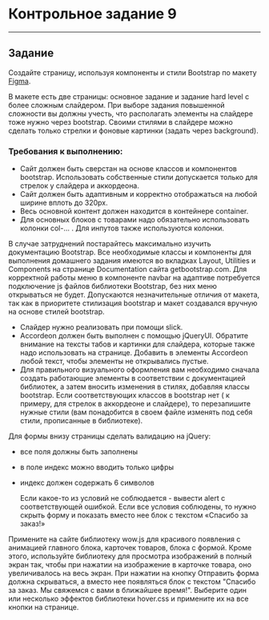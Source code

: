 # Контрольное задание 9

___

## Задание

Создайте страницу, используя компоненты и стили Bootstrap по
макету [Figma](https://www.figma.com/design/ZMD6fCOZeJTV9AUZp0w0jp/Контрольная-работа-9?node-id=3910-2&p=f&t=29GEsHpKKqhbhI1H-0).

В макете есть две страницы: основное задание и задание hard level с более сложным слайдером.
При выборе задания повышенной сложности вы должны учесть, что располагать элементы на слайдере тоже нужно через
bootstrap. Своими стилями в слайдере можно сделать только стрелки и фоновые картинки (задать через background).

### Требования к выполнению:
- Сайт должен быть сверстан на основе классов и компонентов bootstrap. Использовать собственные стили допускается только
для стрелок у слайдера и аккордеона.
- Сайт должен быть адаптивным и корректно отображаться на любой ширине вплоть до 320px.
- Весь основной контент должен находится в контейнере container.
- Для основных блоков с товарами надо обязательно использовать колонки col-... . Для инпутов также используются колонки.

В случае затруднений постарайтесь максимально изучить документацию Bootstrap. Все необходимые классы и компоненты для
выполнения домашнего задания имеются во вкладках Layout, Utilities и Components на странице Documentation сайта
getbootstrap.com. Для корректной работы меню в компоненте navbar на адаптиве потребуется подключение js файлов
библиотеки Bootstrap, без них меню открываться не будет.
Допускаются незначительные отличия от макета, так как в приоритете стилизация bootstrap и макет создавался вручную на
основе стилей bootstrap.

- Слайдер нужно реализовать при помощи slick.
- Accordeon должен быть выполнен с помощью jQueryUI. Обратите внимание на тексты табов и картинки для слайдера, которые
также надо использовать на странице. Добавить в элементы Accordeon любой текст, чтобы элементы не открывались пустые.
- Для правильного визуального оформления вам необходимо сначала создать работающие элементы в соответствии с документацией
библиотек, а затем вносить изменения в стилях, добавляя классы bootstrap. Если соответствующих классов в bootstrap нет (
к примеру, для стрелок в аккордеоне и слайдере), то перезапишите нужные стили (вам понадобится в своем файле изменять
под себя стили, прописанные в библиотеке).

Для формы внизу страницы сделать валидацию на jQuery:

- все поля должны быть заполнены
- в поле индекс можно вводить только цифры
- индекс должен содержать 6 символов

  Если какое-то из условий не соблюдается - вывести alert с соответствующей ошибкой.
  Если все условия соблюдены, то нужно скрыть форму и показать вместо нее блок с текстом «Спасибо за заказ!»

Примените на сайте библиотеку wow.js для красивого появления с анимацией главного блока, карточек товаров, блока с
формой. Кроме этого, используйте библиотеку для просмотра изображений в полный экран так, чтобы при нажатии на
изображение в карточке товара, оно увеличивалось на весь экран. При нажатии на кнопку Отправить форма должна скрываться,
а вместо нее появляться блок с текстом "Спасибо за заказ. Мы свяжемся с вами в ближайшее время!". Выберите один или
несколько эффектов библиотеки hover.css и примените их на все кнопки на странице.
